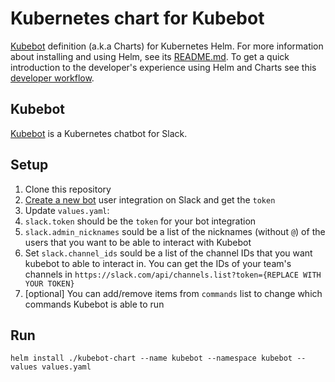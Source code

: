 # Kubernetes chart for Kubebot

[Kubebot](https://github.com/harbur/kubebot) definition (a.k.a Charts) for Kubernetes Helm. For more information about installing and using Helm, see its [README.md](https://github.com/kubernetes/helm/tree/master/README.md). To get a quick introduction to the developer's experience using Helm and Charts see this [developer workflow](https://github.com/kubernetes/helm/blob/master/docs/workflow/developer-workflows.md).

## Kubebot

[Kubebot](https://github.com/harbur/kubebot) is a Kubernetes chatbot for Slack.
## Setup

1. Clone this repository
1. [Create a new bot](https://my.slack.com/services/new/bot) user integration on Slack and get the `token`
1. Update `values.yaml`:
  1. `slack.token` should be the `token` for your bot integration
  1. `slack.admin_nicknames` sould be a list of the nicknames (without `@`) of the users that you want to be able to interact with Kubebot
  1. Set `slack.channel_ids` sould be a list of the channel IDs that you want kubebot to able to interact in. You can get the IDs of your team's channels in `https://slack.com/api/channels.list?token={REPLACE WITH YOUR TOKEN}`
  1. [optional] You can add/remove items from `commands` list to change which commands Kubebot is able to run

## Run

`helm install ./kubebot-chart --name kubebot --namespace kubebot --values values.yaml`